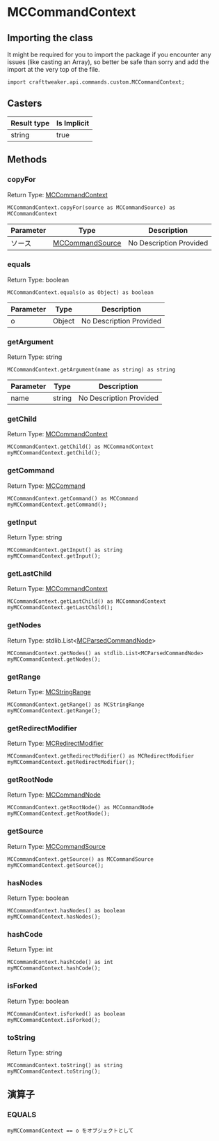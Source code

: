 # MCCommandContext

## Importing the class

It might be required for you to import the package if you encounter any issues (like casting an Array), so better be safe than sorry and add the import at the very top of the file.
```zenscript
import crafttweaker.api.commands.custom.MCCommandContext;
```


## Casters

| Result type | Is Implicit |
| ----------- | ----------- |
| string      | true        |

## Methods

### copyFor

Return Type: [MCCommandContext](/vanilla/api/commands/custom/MCCommandContext)

```zenscript
MCCommandContext.copyFor(source as MCCommandSource) as MCCommandContext
```

| Parameter | Type                                                            | Description             |
| --------- | --------------------------------------------------------------- | ----------------------- |
| ソース       | [MCCommandSource](/vanilla/api/commands/custom/MCCommandSource) | No Description Provided |


### equals

Return Type: boolean

```zenscript
MCCommandContext.equals(o as Object) as boolean
```

| Parameter | Type   | Description             |
| --------- | ------ | ----------------------- |
| o         | Object | No Description Provided |


### getArgument

Return Type: string

```zenscript
MCCommandContext.getArgument(name as string) as string
```

| Parameter | Type   | Description             |
| --------- | ------ | ----------------------- |
| name      | string | No Description Provided |


### getChild

Return Type: [MCCommandContext](/vanilla/api/commands/custom/MCCommandContext)

```zenscript
MCCommandContext.getChild() as MCCommandContext
myMCCommandContext.getChild();
```

### getCommand

Return Type: [MCCommand](/vanilla/api/commands/custom/MCCommand)

```zenscript
MCCommandContext.getCommand() as MCCommand
myMCCommandContext.getCommand();
```

### getInput

Return Type: string

```zenscript
MCCommandContext.getInput() as string
myMCCommandContext.getInput();
```

### getLastChild

Return Type: [MCCommandContext](/vanilla/api/commands/custom/MCCommandContext)

```zenscript
MCCommandContext.getLastChild() as MCCommandContext
myMCCommandContext.getLastChild();
```

### getNodes

Return Type: stdlib.List&lt;[MCParsedCommandNode](/vanilla/api/commands/custom/MCParsedCommandNode)&gt;

```zenscript
MCCommandContext.getNodes() as stdlib.List<MCParsedCommandNode>
myMCCommandContext.getNodes();
```

### getRange

Return Type: [MCStringRange](/vanilla/api/commands/custom/MCStringRange)

```zenscript
MCCommandContext.getRange() as MCStringRange
myMCCommandContext.getRange();
```

### getRedirectModifier

Return Type: [MCRedirectModifier](/vanilla/api/commands/custom/MCRedirectModifier)

```zenscript
MCCommandContext.getRedirectModifier() as MCRedirectModifier
myMCCommandContext.getRedirectModifier();
```

### getRootNode

Return Type: [MCCommandNode](/vanilla/api/commands/custom/MCCommandNode)

```zenscript
MCCommandContext.getRootNode() as MCCommandNode
myMCCommandContext.getRootNode();
```

### getSource

Return Type: [MCCommandSource](/vanilla/api/commands/custom/MCCommandSource)

```zenscript
MCCommandContext.getSource() as MCCommandSource
myMCCommandContext.getSource();
```

### hasNodes

Return Type: boolean

```zenscript
MCCommandContext.hasNodes() as boolean
myMCCommandContext.hasNodes();
```

### hashCode

Return Type: int

```zenscript
MCCommandContext.hashCode() as int
myMCCommandContext.hashCode();
```

### isForked

Return Type: boolean

```zenscript
MCCommandContext.isForked() as boolean
myMCCommandContext.isForked();
```

### toString

Return Type: string

```zenscript
MCCommandContext.toString() as string
myMCCommandContext.toString();
```


## 演算子

### EQUALS

```zenscript
myMCCommandContext == o をオブジェクトとして
```




